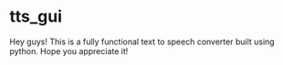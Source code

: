# tts_gui
Hey guys! This is a fully functional text to speech converter built using python. Hope you appreciate it!
